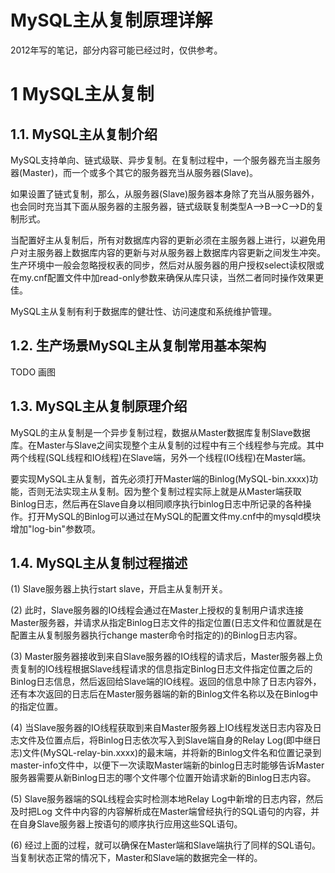 # MySQL主从复制原理详解

2012年写的笔记，部分内容可能已经过时，仅供参考。

# 1	MySQL主从复制
## 1.1.	MySQL主从复制介绍
MySQL支持单向、链式级联、异步复制。在复制过程中，一个服务器充当主服务器(Master)，而一个或多个其它的服务器充当从服务器(Slave)。

如果设置了链式复制，那么，从服务器(Slave)服务器本身除了充当从服务器外，也会同时充当其下面从服务器的主服务器，链式级联复制类型A-->B-->C-->D的复制形式。

当配置好主从复制后，所有对数据库内容的更新必须在主服务器上进行，以避免用户对主服务器上数据库内容的更新与对从服务器上数据库内容更新之间发生冲突。生产环境中一般会忽略授权表的同步，然后对从服务器的用户授权select读权限或在my.cnf配置文件中加read-only参数来确保从库只读，当然二者同时操作效果更佳。

MySQL主从复制有利于数据库的健壮性、访问速度和系统维护管理。

## 1.2.	生产场景MySQL主从复制常用基本架构
TODO 画图

## 1.3.	MySQL主从复制原理介绍
MySQL的主从复制是一个异步复制过程，数据从Master数据库复制Slave数据库。在Master与Slave之间实现整个主从复制的过程中有三个线程参与完成。其中两个线程(SQL线程和IO线程)在Slave端，另外一个线程(IO线程)在Master端。

要实现MySQL主从复制，首先必须打开Master端的Binlog(MySQL-bin.xxxx)功能，否则无法实现主从复制。因为整个复制过程实际上就是从Master端获取Binlog日志，然后再在Slave自身以相同顺序执行binlog日志中所记录的各种操作。打开MySQL的Binlog可以通过在MySQL的配置文件my.cnf中的mysqld模块增加"log-bin"参数项。

## 1.4.	MySQL主从复制过程描述
(1)	Slave服务器上执行start slave，开启主从复制开关。

(2)	此时，Slave服务器的IO线程会通过在Master上授权的复制用户请求连接Master服务器，并请求从指定Binlog日志文件的指定位置(日志文件和位置就是在配置主从复制服务器执行change master命令时指定的)的Binlog日志内容。

(3)	Master服务器接收到来自Slave服务器的IO线程的请求后，Master服务器上负责复制的IO线程根据Slave线程请求的信息指定Binlog日志文件指定位置之后的Binlog日志信息，然后返回给Slave端的IO线程。返回的信息中除了日志内容外，还有本次返回的日志后在Master服务器端的新的Binlog文件名称以及在Binlog中的指定位置。

(4)	当Slave服务器的IO线程获取到来自Master服务器上IO线程发送日志内容及日志文件及位置点后，将Binlog日志依次写入到Slave端自身的Relay Log(即中继日志)文件(MySQL-relay-bin.xxxx)的最末端，并将新的Binlog文件名和位置记录到master-info文件中，以便下一次读取Master端新的binlog日志时能够告诉Master服务器需要从新Binlog日志的哪个文件哪个位置开始请求新的Binlog日志内容。

(5)	Slave服务器端的SQL线程会实时检测本地Relay Log中新增的日志内容，然后及时把Log 文件中内容的内容解析成在Master端曾经执行的SQL语句的内容，并在自身Slave服务器上按语句的顺序执行应用这些SQL语句。

(6)	经过上面的过程，就可以确保在Master端和Slave端执行了同样的SQL语句。当复制状态正常的情况下，Master和Slave端的数据完全一样的。
